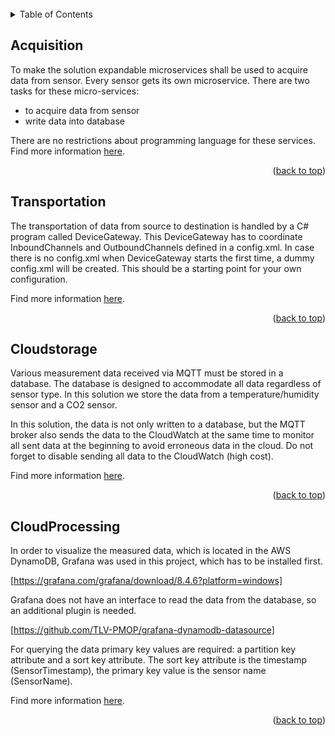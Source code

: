 <div id="top"></div>

<br />

<!-- TABLE OF CONTENTS -->
<details>
  <summary>Table of Contents</summary>
  <ol>
    <li><a href="#Acquisition">Data Acquisition</a></li>
	<li><a href="#Transportation">Data Transportation</a></li>
    <li><a href="#Cloudstorage">Store data in cloud</a></li>    
	<li><a href="#CloudProcessing">Process data in cloud</a></li>   
  </ol>
</details>

## Acquisition

To make the solution expandable microservices shall be used to acquire data from sensor.
Every sensor gets its own microservice.
There are two tasks for these micro-services:
* to acquire data from sensor
* write data into database

There are no restrictions about programming language for these services.
Find more information <a href="ACQUISITION_OV.md">here</a>.

<p align="right">(<a href="#top">back to top</a>)</p>

## Transportation

The transportation of data from source to destination is handled by a C# program called DeviceGateway.
This DeviceGateway has to coordinate InboundChannels and OutboundChannels defined in a config.xml.
In case there is no config.xml when DeviceGateway starts the first time, a dummy config.xml will be created.
This should be a starting point for your own configuration.

Find more information <a href="TRANSPORTATION_OV.md">here</a>.

<p align="right">(<a href="#top">back to top</a>)</p>
  
## Cloudstorage

Various measurement data received via MQTT must be stored in a database.
The database is designed to accommodate all data regardless of sensor type. In this solution we store the data from a temperature/humidity sensor and a CO2 sensor. 

In this solution, the data is not only written to a database, but the MQTT broker also sends the data to the CloudWatch at the same time to monitor all sent data at the beginning to avoid erroneous data in the cloud. Do not forget to disable sending all data to the CloudWatch (high cost).

Find more information <a href="CLOUDSTORAGE_OV.md">here</a>.

<p align="right">(<a href="#top">back to top</a>)</p>

## CloudProcessing

In order to visualize the measured data, which is located in the AWS DynamoDB, Grafana was used in this project, which has to be installed first. 

[https://grafana.com/grafana/download/8.4.6?platform=windows]

Grafana does not have an interface to read the data from the database, so an additional plugin is needed. 

[https://github.com/TLV-PMOP/grafana-dynamodb-datasource]

For querying the data primary key values are required: a partition key attribute and a sort key attribute.
The sort key attribute is the timestamp (SensorTimestamp), the primary key value is the sensor name (SensorName). 

Find more information <a href="CLOUDPROCESSING_OV.md">here</a>.

<p align="right">(<a href="#top">back to top</a>)</p>
